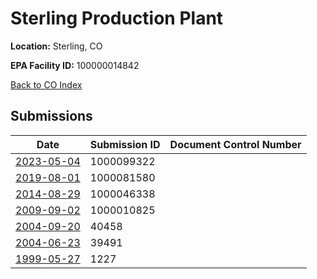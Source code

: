 # Sterling Production Plant

**Location:** Sterling, CO

**EPA Facility ID:** 100000014842

[Back to CO Index](../../index.md)

## Submissions

| Date | Submission ID | Document Control Number |
|------|--------------|-------------------------|
| [2023-05-04](submissions/1000099322.md) | 1000099322 |  |
| [2019-08-01](submissions/1000081580.md) | 1000081580 |  |
| [2014-08-29](submissions/1000046338.md) | 1000046338 |  |
| [2009-09-02](submissions/1000010825.md) | 1000010825 |  |
| [2004-09-20](submissions/40458.md) | 40458 |  |
| [2004-06-23](submissions/39491.md) | 39491 |  |
| [1999-05-27](submissions/1227.md) | 1227 |  |
